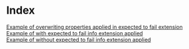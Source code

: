 # Index

[Example of overwriting properties applied in expected to fail extension](OverWritingDefaultProperties.md)  
[Example of with expected to fail info extension applied](WithExpectedToFailInfoExtension.md)  
[Example of without expected to fail info extension applied](WithoutExpectedToFailInfoExtension.md)  